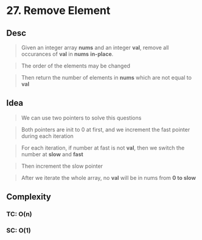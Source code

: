 # 27. Remove Element

## Desc

> Given an integer array **nums** and an integer **val**, remove all occurances of **val** in **nums** **in-place**.

> The order of the elements may be changed

> Then return the number of elements in **nums** which are not equal to **val**

## Idea

> We can use two pointers to solve this questions

> Both pointers are init to 0 at first, and we increment the fast pointer during each iteration

> For each iteration, if number at fast is not **val**, then we switch the number at **slow** and **fast**

> Then increment the slow pointer

> After we iterate the whole array, no **val** will be in nums from **0 to slow**

## Complexity

### TC: O(n)

### SC: O(1)
